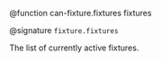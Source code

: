 @function can-fixture.fixtures fixtures

@signature `fixture.fixtures`

The list of currently active fixtures.
